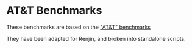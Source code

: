 
# AT&T Benchmarks 

These benchmarks are based on the 
["AT&T" benchmarks](http://r.research.att.com/benchmarks/R-benchmark-25.R)

They have been adapted for Renjin, and broken into standalone scripts.
